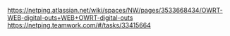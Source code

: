 https://netping.atlassian.net/wiki/spaces/NW/pages/3533668434/OWRT-WEB-digital-outs+WEB+OWRT-digital-outs
https://netping.teamwork.com/#/tasks/33415664

